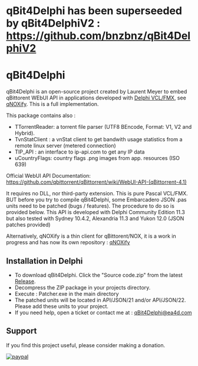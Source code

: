 ﻿qBit4Delphi has been superseeded by qBit4DelphiV2 : https://github.com/bnzbnz/qBit4DelphiV2
=================
# qBit4Delphi
qBit4Delphi is an open-source project created by Laurent Meyer to embed qBittorent WEbUI API in applications developed with [Delphi VCL/FMX](https://www.embarcadero.com/products/delphi/starter), see [qNOXify](https://github.com/bnzbnz/qNOXify). This is a full implementation.

This package contains also :
- TTorrentReader: a torrent file parser (UTF8 BEncode, Format: V1, V2 and Hybrid).
- TvnStatClient : a vnStat client to get bandwith usage statistics from a remote linux server (metered connection)
- TIP_API : an interface to ip-api.com to get any IP data
- uCountryFlags: country flags .png images from app. resources (ISO 639)
            
Official WebUI API Documentation: https://github.com/qbittorrent/qBittorrent/wiki/WebUI-API-(qBittorrent-4.1)

It requires no DLL, nor third-party extension. This is pure Pascal VCL/FMX. BUT before you try to compile qBit4Delphi, some Embarcadero JSON .pas units need to be patched (bugs / features). The procedure to do so is provided below. 
This API is developed with Delphi Community Edition 11.3 but also tested with Sydney 10.4.2, Alexandria 11.3 and Yukon 12.0 (JSON patches provided) 

Alternatively, qNOXify is a thin client for qBittorent/NOX, it is a work in progress and has now its own repository : [qNOXify](https://github.com/bnzbnz/qNOXify)

## Installation in Delphi
* To download qBit4Delphi. Click the "Source code.zip" from the latest [Release](https://github.com/bnzbnz/qBit4Delphi/releases/tag/v1.100.2.8.3).
* Decompress the ZIP package in your projects directory.
* Execute : Patcher.exe in the main directory
* The patched units will be located in API/JSON/21 and/or API/JSON/22. Please add these units to your project.
* If you need help, open a ticket or contact me at : qBit4Delphi@ea4d.com

## Support
If you find this project useful, please consider making a donation.

[![paypal](https://www.paypalobjects.com/en_US/i/btn/btn_donateCC_LG.gif)](https://www.paypal.com/donate/?hosted_button_id=N8SNLZRR6HEYE)

